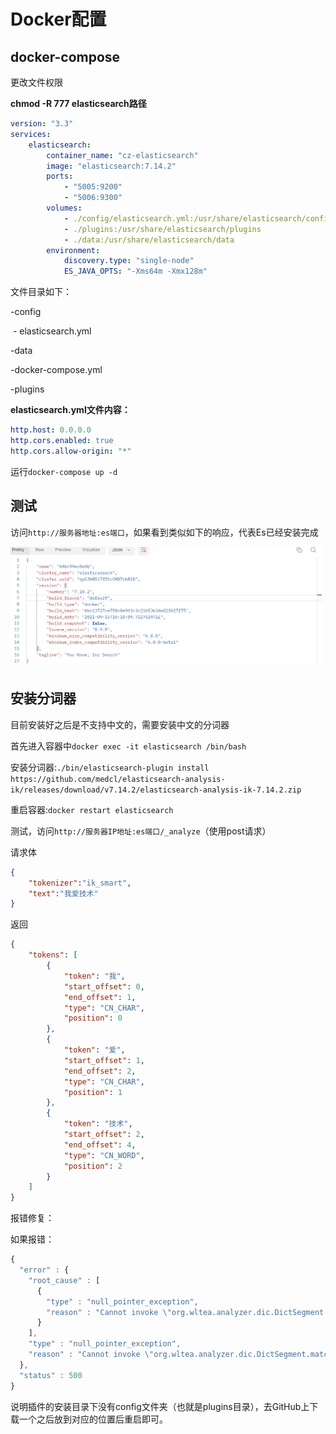 # Docker配置

## docker-compose

更改文件权限

**chmod -R 777 elasticsearch路径**

```yaml
version: "3.3"
services:
    elasticsearch:
        container_name: "cz-elasticsearch"
        image: "elasticsearch:7.14.2"
        ports:
            - "5005:9200"
            - "5006:9300"
        volumes:
            - ./config/elasticsearch.yml:/usr/share/elasticsearch/config/elasticsearch.yml
            - ./plugins:/usr/share/elasticsearch/plugins
            - ./data:/usr/share/elasticsearch/data
        environment:
            discovery.type: "single-node"
            ES_JAVA_OPTS: "-Xms64m -Xmx128m"
```

文件目录如下：

-config

​	- elasticsearch.yml

-data

-docker-compose.yml

-plugins

**elasticsearch.yml文件内容：**

```yaml
http.host: 0.0.0.0
http.cors.enabled: true
http.cors.allow-origin: "*"
```



运行`docker-compose up -d`

## 测试

访问`http://服务器地址:es端口`，如果看到类似如下的响应，代表Es已经安装完成

![image-20230517174940795](md_img/3-docker配置Es/image-20230517174940795.png)

## 安装分词器

目前安装好之后是不支持中文的，需要安装中文的分词器

首先进入容器中`docker exec -it elasticsearch /bin/bash`

安装分词器:`./bin/elasticsearch-plugin install https://github.com/medcl/elasticsearch-analysis-ik/releases/download/v7.14.2/elasticsearch-analysis-ik-7.14.2.zip`

重启容器:`docker restart elasticsearch`

测试，访问`http://服务器IP地址:es端口/_analyze`（使用post请求）

请求体

```json
{
	"tokenizer":"ik_smart",
	"text":"我爱技术"
}
```

返回

```json
{
    "tokens": [
        {
            "token": "我",
            "start_offset": 0,
            "end_offset": 1,
            "type": "CN_CHAR",
            "position": 0
        },
        {
            "token": "爱",
            "start_offset": 1,
            "end_offset": 2,
            "type": "CN_CHAR",
            "position": 1
        },
        {
            "token": "技术",
            "start_offset": 2,
            "end_offset": 4,
            "type": "CN_WORD",
            "position": 2
        }
    ]
}
```

报错修复：

如果报错：

```js
{
  "error" : {
    "root_cause" : [
      {
        "type" : "null_pointer_exception",
        "reason" : "Cannot invoke \"org.wltea.analyzer.dic.DictSegment.match(char[], int, int)\" because \"org.wltea.analyzer.dic.Dictionary.singleton._StopWords\" is null"
      }
    ],
    "type" : "null_pointer_exception",
    "reason" : "Cannot invoke \"org.wltea.analyzer.dic.DictSegment.match(char[], int, int)\" because \"org.wltea.analyzer.dic.Dictionary.singleton._StopWords\" is null"
  },
  "status" : 500
}
```

说明插件的安装目录下没有config文件夹（也就是plugins目录），去GitHub上下载一个之后放到对应的位置后重启即可。